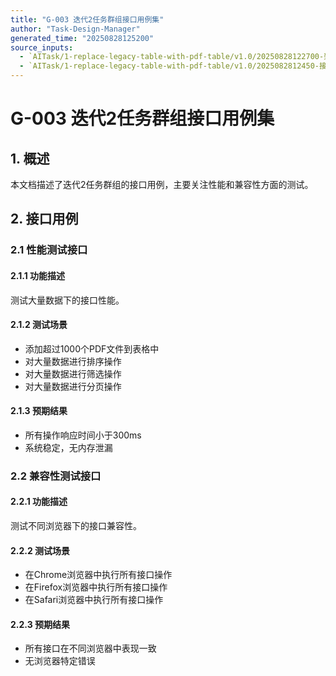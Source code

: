 ```yaml
---
title: "G-003 迭代2任务群组接口用例集"
author: "Task-Design-Manager"
generated_time: "20250828125200"
source_inputs:
  - `AITask/1-replace-legacy-table-with-pdf-table/v1.0/20250828122700-架构说明.md`
  - `AITask/1-replace-legacy-table-with-pdf-table/v1.0/2025082812450-接口用例集.md`
---
```


# G-003 迭代2任务群组接口用例集

## 1. 概述

本文档描述了迭代2任务群组的接口用例，主要关注性能和兼容性方面的测试。

## 2. 接口用例

### 2.1 性能测试接口

#### 2.1.1 功能描述
测试大量数据下的接口性能。

#### 2.1.2 测试场景
- 添加超过1000个PDF文件到表格中
- 对大量数据进行排序操作
- 对大量数据进行筛选操作
- 对大量数据进行分页操作

#### 2.1.3 预期结果
- 所有操作响应时间小于300ms
- 系统稳定，无内存泄漏

### 2.2 兼容性测试接口

#### 2.2.1 功能描述
测试不同浏览器下的接口兼容性。

#### 2.2.2 测试场景
- 在Chrome浏览器中执行所有接口操作
- 在Firefox浏览器中执行所有接口操作
- 在Safari浏览器中执行所有接口操作

#### 2.2.3 预期结果
- 所有接口在不同浏览器中表现一致
- 无浏览器特定错误
